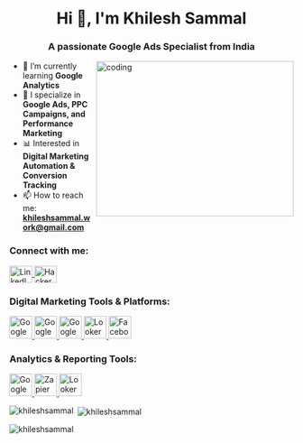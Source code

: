 <h1 align="center">Hi 👋, I'm Khilesh Sammal</h1>
<h3 align="center">A passionate Google Ads Specialist from India</h3>

<img align="right" alt="coding" width="350" height="275" src="https://user-images.githubusercontent.com/55389276/140866485-8fb1c876-9a8f-4d6a-98dc-08c4981eaf70.gif">

- 🌱 I’m currently learning **Google Analytics**
- 🎯 I specialize in **Google Ads, PPC Campaigns, and Performance Marketing**
- 📊 Interested in **Digital Marketing Automation & Conversion Tracking**
- 📫 How to reach me: **khileshsammal.work@gmail.com**

<h3 align="left">Connect with me:</h3>
<p align="left">
  <a href="https://linkedin.com/in/khileshsammal/" target="blank">
    <img align="center" src="https://raw.githubusercontent.com/rahuldkjain/github-profile-readme-generator/master/src/images/icons/Social/linked-in-alt.svg" alt="LinkedIn" height="30" width="40" />
  </a>
  <a href="https://www.hackerrank.com/profile/khilesh_sammal" target="blank">
    <img align="center" src="https://raw.githubusercontent.com/rahuldkjain/github-profile-readme-generator/master/src/images/icons/Social/hackerrank.svg" alt="HackerRank" height="30" width="40" />
  </a>
</p>

<h3 align="left">Digital Marketing Tools & Platforms:</h3>
<p align="left">
  <a href="https://ads.google.com/" target="_blank" rel="noreferrer">
    <img src="https://www.vectorlogo.zone/logos/google_ads/google_ads-icon.svg" alt="Google Ads" width="40" height="40"/>
  </a>
  <a href="https://analytics.google.com/" target="_blank" rel="noreferrer">
    <img src="https://www.vectorlogo.zone/logos/google_analytics/google_analytics-icon.svg" alt="Google Analytics" width="40" height="40"/>
  </a>
  <a href="https://tagmanager.google.com/" target="_blank" rel="noreferrer">
    <img src="https://www.vectorlogo.zone/logos/google_tagmanager/google_tagmanager-icon.svg" alt="Google Tag Manager" width="40" height="40"/>
  </a>
  <a href="https://datastudio.google.com/" target="_blank" rel="noreferrer">
    <img src="https://www.vectorlogo.zone/logos/google_data_studio/google_data_studio-icon.svg" alt="Looker Studio" width="40" height="40"/>
  </a>
  <a href="https://www.facebook.com/business/tools/ads-manager" target="_blank" rel="noreferrer">
    <img src="https://www.vectorlogo.zone/logos/facebook/facebook-icon.svg" alt="Facebook Ads" width="40" height="40"/>
  </a>
</p>

<h3 align="left">Analytics & Reporting Tools:</h3>
<p align="left">
  <a href="https://marketingplatform.google.com/about/optimize/" target="_blank" rel="noreferrer">
    <img src="https://www.vectorlogo.zone/logos/google_optimize/google_optimize-icon.svg" alt="Google Optimize" width="40" height="40"/>
  </a>
  <a href="https://zapier.com/" target="_blank" rel="noreferrer">
    <img src="https://www.vectorlogo.zone/logos/zapier/zapier-icon.svg" alt="Zapier" width="40" height="40"/>
  </a>
  <a href="https://lookerstudio.google.com/" target="_blank" rel="noreferrer">
    <img src="https://www.vectorlogo.zone/logos/google_data_studio/google_data_studio-icon.svg" alt="Looker Studio" width="40" height="40"/>
  </a>
</p>

<p><img align="left" src="https://github-readme-stats.vercel.app/api/top-langs?username=khileshsammal&show_icons=true&locale=en&layout=compact" alt="khileshsammal" /></p>

<p>&nbsp;<img align="center" src="https://github-readme-stats.vercel.app/api?username=khileshsammal&show_icons=true&locale=en" alt="khileshsammal" /></p>

<p><img align="center" src="https://github-readme-streak-stats.herokuapp.com/?user=khileshsammal&" alt="khileshsammal" /></p>
